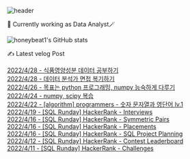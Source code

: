 
![header](https://capsule-render.vercel.app/api?type=waving&color=timeGradient&height=200&section=header&text=dahyun%20chung%20☁️&fontSize=70)

🎩 Currently working as Data Analyst🪄
  
![honeybeat1's GitHub stats](https://github-readme-stats.vercel.app/api?username=honeybeat1&show_icons=true&hide_border=False)
</div>
    


✍️ Latest velog Post

[2022/4/28 - 식품영양성분 데이터 공부하기](https://velog.io/@honeybeat1/%EC%8B%9D%ED%92%88%EC%98%81%EC%96%91%EC%84%B1%EB%B6%84-%EB%8D%B0%EC%9D%B4%ED%84%B0-%EA%B3%B5%EB%B6%80%ED%95%98%EA%B8%B0) <br>
[2022/4/28 - 데이터 분석가 면접 복기하기](https://velog.io/@honeybeat1/%EB%8D%B0%EC%9D%B4%ED%84%B0-%EB%B6%84%EC%84%9D%EA%B0%80-%EB%A9%B4%EC%A0%91-%EB%B3%B5%EA%B8%B0%ED%95%98%EA%B8%B0) <br>
[2022/4/26 - 목표는 python 프로그래밍, numpy 능숙하게 다루기](https://velog.io/@honeybeat1/%EB%AA%A9%ED%91%9C%EB%8A%94-python-%ED%94%84%EB%A1%9C%EA%B7%B8%EB%9E%98%EB%B0%8D-numpy-%EB%8A%A5%EC%88%99%ED%95%98%EA%B2%8C-%EB%8B%A4%EB%A3%A8%EA%B8%B0) <br>
[2022/4/24 - numpy, scipy 복습](https://velog.io/@honeybeat1/numpy-scipy-%EB%B3%B5%EC%8A%B5) <br>
[2022/4/22 - [algorithm] programmers - 숫자 문자열과 영단어 lv.1](https://velog.io/@honeybeat1/algorithm-programmers-%EC%88%AB%EC%9E%90-%EB%AC%B8%EC%9E%90%EC%97%B4%EA%B3%BC-%EC%98%81%EB%8B%A8%EC%96%B4-lv.1) <br>
[2022/4/19 - [SQL Runday] HackerRank - Interviews](https://velog.io/@honeybeat1/SQL-Runday-HackerRank-Interviews) <br>
[2022/4/16 - [SQL Runday] HackerRank - Symmetric Pairs](https://velog.io/@honeybeat1/SQL-Runday-HackerRank-Symmetric-Pairs) <br>
[2022/4/16 - [SQL Runday] HackerRank - Placements](https://velog.io/@honeybeat1/SQL-Runday-HackerRank-Placements) <br>
[2022/4/16 - [SQL Runday] HackerRank - SQL Project Planning](https://velog.io/@honeybeat1/SQL-Runday-HackerRank-SQL-Project-Planning) <br>
[2022/4/12 - [SQL Runday] HackerRank - Contest Leaderboard](https://velog.io/@honeybeat1/SQL-Runday-HackerRank-Contest-Leaderboard) <br>
[2022/4/11 - [SQL Runday] HackerRank - Challenges](https://velog.io/@honeybeat1/SQL-Runday-HackerRank-Challengers) <br>
